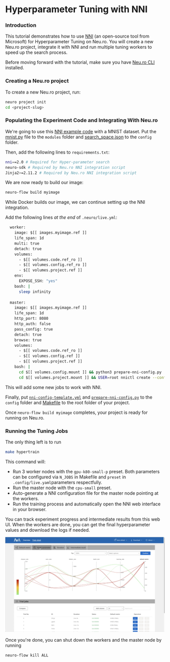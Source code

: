 # Hyperparameter Tuning with NNI

### Introduction

This tutorial demonstrates how to use [NNI](https://github.com/microsoft/nni) \(an open-source tool from Microsoft\) for Hyperparameter Tuning on Neu.ro. You will create a new Neu.ro project, integrate it with NNI and run multiple tuning workers to speed up the search process.

Before moving forward with the tutorial, make sure you have [Neu.ro CLI](../../first-steps/getting-started.md#installing-cli) installed.

### Creating a Neu.ro project

To create a new Neu.ro project, run:

```bash
neuro project init
cd <project-slug>
```

### Populating the Experiment Code and Integrating With Neu.ro

We're going to use this [NNI example code](https://github.com/microsoft/nni/tree/master/examples/trials/mnist-tfv2) with a MNIST dataset. Put the [mnist.py](https://github.com/microsoft/nni/blob/master/examples/trials/mnist-tfv2/mnist.py) file to the `modules` folder and [search\_space.json](https://github.com/microsoft/nni/blob/master/examples/trials/mnist-tfv2/search_space.json) to the `config` folder.

Then, add the following lines to `requirements.txt`:

```bash
nni==2.0 # Required for Hyper-parameter search
neuro-sdk # Required by Neu.ro NNI integration script
Jinja2>=2.11.2 # Required by Neu.ro NNI integration script
```

We are now ready to build our image:

```bash
neuro-flow build myimage
```

While Docker builds our image, we can continue setting up the NNI integration.

Add the following lines _at the end_ of `.neuro/live.yml`:

```bash
  worker:
    image: $[[ images.myimage.ref ]]
    life_span: 1d
    multi: true
    detach: true
    volumes:
      - $[[ volumes.code.ref_ro ]]
      - $[[ volumes.config.ref_ro ]]
      - $[[ volumes.project.ref ]]
    env:
      EXPOSE_SSH: "yes"
    bash: |
      sleep infinity

  master:
    image: $[[ images.myimage.ref ]]
    life_span: 1d
    http_port: 8080
    http_auth: false
    pass_config: true
    detach: true
    browse: true
    volumes:
      - $[[ volumes.code.ref_ro ]]
      - $[[ volumes.config.ref ]]
      - $[[ volumes.project.ref ]]
    bash: |
      cd $[[ volumes.config.mount ]] && python3 prepare-nni-config.py 
      cd $[[ volumes.project.mount ]] && USER=root nnictl create --config $[[ volumes.config.mount ]]/nni-config.yml -f
```

This will add some new jobs to work with NNI.

Finally, put [`nni-config-template.yml`](https://github.com/neuromation/ml-recipe-nni/blob/master/config/nni-config-template.yml) and [`prepare-nni-config.py`](https://github.com/neuromation/ml-recipe-nni/blob/master/config/prepare-nni-config.py) to the `config` folder and [Makefile](https://github.com/neuro-inc/ml-recipe-nni/blob/master/Makefile) to the root folder of your project.

Once `neuro-flow build myimage` completes, your project is ready for running on Neu.ro.

### Running the Tuning Jobs

The only thing left is to run

```bash
make hypertrain
```

This command will:

* Run 3 worker nodes with the `gpu-k80-small-p` preset. Both parameters can be configured via `N_JOBS` in Makefile and `preset` in `.config/live.yaml`parameters respectfully.
* Run the master node with the `cpu-small` preset.
* Auto-generate a NNI configuration file for the master node pointing at the workers.
* Run the training process and automatically open the NNI web interface in your browser.

You can track experiment progress and intermediate results from this web UI. When the workers are done, you can get the final hyperparameter values and download the logs if needed.

![NNI Hyperparameter Tuning GUI](../../.gitbook/assets/screen-shot-2020-05-12-at-12.43.02-pm.png)

Once you're done, you can shut down the workers and the master node by running

```bash
neuro-flow kill ALL
```

